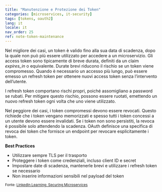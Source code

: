 ```yaml
---
title: "Manutenzione e Protezione dei Token"
categories: [microservices, it-security]
tags: [tokens, oauth2]
lang: it
locale: it
nav_order: 25
ref: note-token-maintenance
---
```

Nel migliore dei casi, un token è valido fino alla sua data di scadenza, dopo la quale non può più essere utilizzato per accedere a un microservizio. Gli access token sono tipicamente di breve durata, definiti da un claim *expires_in* o equivalente. Durate brevi riducono il rischio se un token viene compromesso. Quando è necessario un accesso più lungo, può essere emesso un refresh token per ottenere nuovi access token senza l’intervento dell’utente.

I refresh token comportano rischi propri, poiché assomigliano a password se rubati. Per mitigare questo rischio, possono essere ruotati, emettendo un nuovo refresh token ogni volta che uno viene utilizzato.

Nel peggiore dei casi, i token compromessi devono essere revocati. Questo richiede che i token vengano memorizzati e spesso tutti i token concessi a un utente devono essere invalidati. Se i token non sono persistiti, la revoca è possibile solo attendendo la scadenza. OAuth definisce una specifica di revoca dei token che fornisce un endpoint per revocare esplicitamente i token.

**Best Practices**

- Utilizzare sempre TLS per il trasporto  
- Proteggere i token come credenziali, incluso client ID e secret  
- Impostare date di scadenza, mantenerle brevi e utilizzare i refresh token se necessario  
- Non inserire informazioni sensibili nel payload del token  

<small> Fonte: [LinkedIn Learning: Securing Microservices](https://www.linkedin.com/learning/microservices-security/securing-microservices?contextUrn=urn%3Ali%3AlyndaLearningPath%3A645bcd56498e6459e79b3c71&resume=false&u=57075649)</small>
